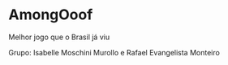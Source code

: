 # AmongOoof
Melhor jogo que o Brasil já viu

Grupo: Isabelle Moschini Murollo e Rafael Evangelista Monteiro
